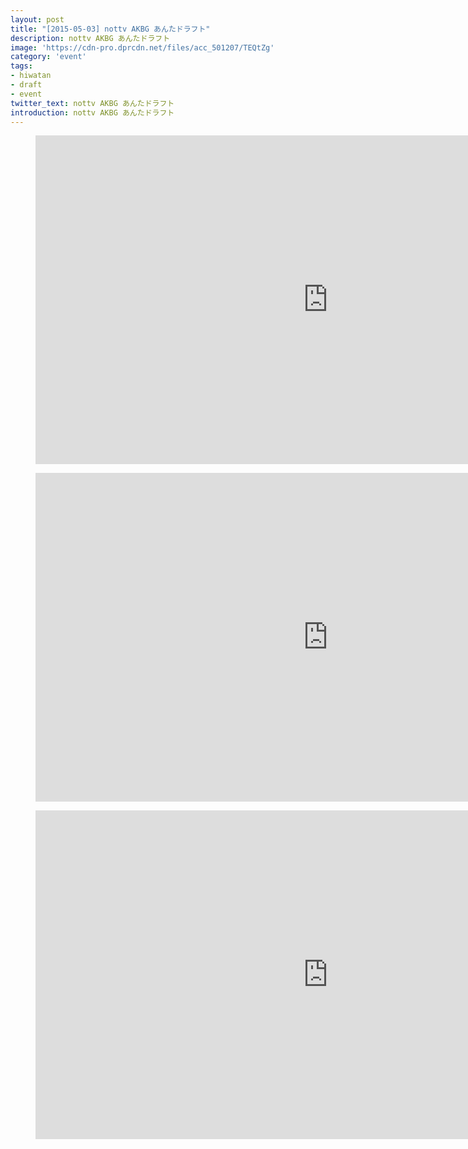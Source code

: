 ```yaml
---
layout: post
title: "[2015-05-03] nottv AKBG あんたドラフト"
description: nottv AKBG あんたドラフト
image: 'https://cdn-pro.dprcdn.net/files/acc_501207/TEQtZg'
category: 'event'
tags:
- hiwatan
- draft
- event
twitter_text: nottv AKBG あんたドラフト
introduction: nottv AKBG あんたドラフト
---
```

<figure class="video_container">
<iframe width="936" height="526" src="https://serviceapi.nmv.naver.com/flash/convertIframeTag.nhn?vid=57ADD379B967F8824BA55A5DA11B5CB5BCA9&outKey=V125f9730669adb8b6bb8977d5a4b782b3374cc2845e886fb702c977d5a4b782b3374" frameborder="no" scrolling="no" webkitallowfullscreen mozallowfullscreen allowfullscreen></iframe>
</figure>

<figure class="video_container">
<iframe width="936" height="526" src="https://serviceapi.nmv.naver.com/flash/convertIframeTag.nhn?vid=57ADD379B967F8824BA55A5DA11B5CB5BCA9&outKey=V125f9730669adb8b6bb8977d5a4b782b3374cc2845e886fb702c977d5a4b782b3374" frameborder="no" scrolling="no" webkitallowfullscreen mozallowfullscreen allowfullscreen></iframe>
</figure>

<figure class="video_container">
<iframe width="936" height="526" src="https://serviceapi.nmv.naver.com/flash/convertIframeTag.nhn?vid=57ADD379B967F8824BA55A5DA11B5CB5BCA9&outKey=V125f9730669adb8b6bb8977d5a4b782b3374cc2845e886fb702c977d5a4b782b3374" frameborder="no" scrolling="no" webkitallowfullscreen mozallowfullscreen allowfullscreen></iframe>
</figure>
